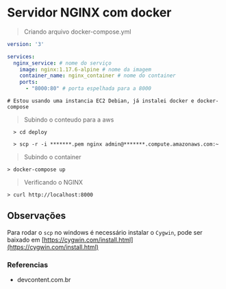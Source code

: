 # Servidor NGINX com docker

> Criando arquivo docker-compose.yml
```yml
version: '3'

services:  
  nginx_service: # nome do serviço
    image: nginx:1.17.6-alpine # nome da imagem
    container_name: nginx_container # nome do container
    ports:
      - "8000:80" # porta espelhada para a 8000
```

```script
# Estou usando uma instancia EC2 Debian, já instalei docker e docker-compose
```

> Subindo o conteudo para a aws
```shell
  > cd deploy

  > scp -r -i *******.pem nginx admin@*******.compute.amazonaws.com:~
```

> Subindo o container
```shell
> docker-compose up
```

> Verificando o NGINX
```shell
> curl http://localhost:8000
```

## Observações

Para rodar o `scp` no windows é necessário instalar o `Cygwin`, pode ser baixado em [https://cygwin.com/install.html](https://cygwin.com/install.html)


### Referencias
- devcontent.com.br

